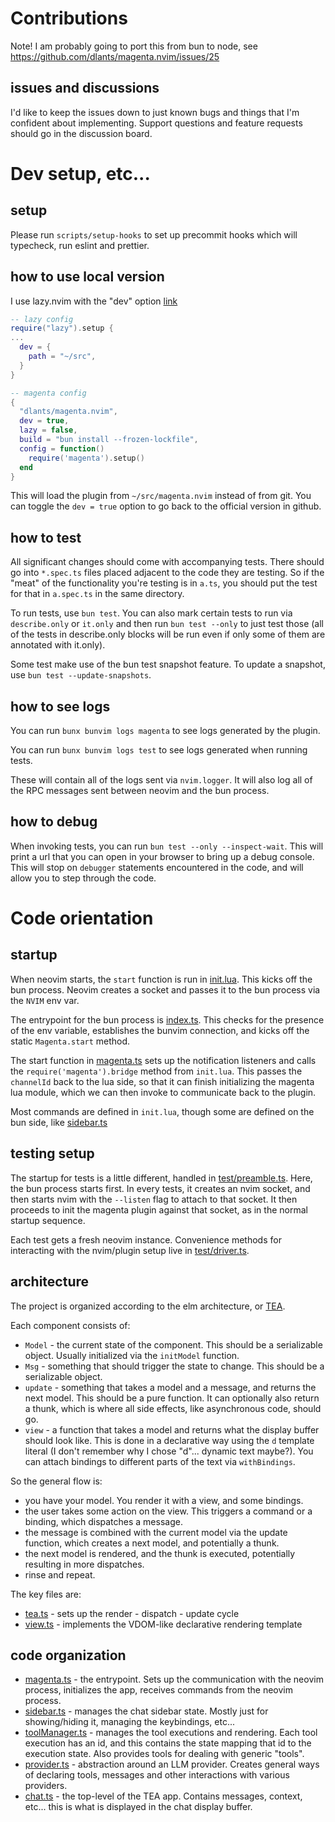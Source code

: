# Contributions

Note! I am probably going to port this from bun to node, see https://github.com/dlants/magenta.nvim/issues/25

## issues and discussions

I'd like to keep the issues down to just known bugs and things that I'm confident about implementing. Support questions and feature requests should go in the discussion board.

# Dev setup, etc...

## setup

Please run `scripts/setup-hooks` to set up precommit hooks which will typecheck, run eslint and prettier.

## how to use local version

I use lazy.nvim with the "dev" option [link](https://lazy.folke.io/configuration)

```lua
-- lazy config
require("lazy").setup {
...
  dev = {
    path = "~/src",
  }
}

-- magenta config
{
  "dlants/magenta.nvim",
  dev = true,
  lazy = false,
  build = "bun install --frozen-lockfile",
  config = function()
    require('magenta').setup()
  end
}
```

This will load the plugin from `~/src/magenta.nvim` instead of from git. You can toggle the `dev = true` option to go back to the official version in github.

## how to test

All significant changes should come with accompanying tests. There should go into `*.spec.ts` files placed adjacent to the code they are testing. So if the "meat" of the functionality you're testing is in `a.ts`, you should put the test for that in `a.spec.ts` in the same directory.

To run tests, use `bun test`. You can also mark certain tests to run via `describe.only` or `it.only` and then run `bun test --only` to just test those (all of the tests in describe.only blocks will be run even if only some of them are annotated with it.only).

Some test make use of the bun test snapshot feature. To update a snapshot, use `bun test --update-snapshots`.

## how to see logs

You can run `bunx bunvim logs magenta` to see logs generated by the plugin.

You can run `bunx bunvim logs test` to see logs generated when running tests.

These will contain all of the logs sent via `nvim.logger`. It will also log all of the RPC messages sent between neovim and the bun process.

## how to debug

When invoking tests, you can run `bun test --only --inspect-wait`. This will print a url that you can open in your browser to bring up a debug console. This will stop on `debugger` statements encountered in the code, and will allow you to step through the code.

# Code orientation

## startup

When neovim starts, the `start` function is run in [init.lua](https://github.com/dlants/magenta.nvim/blob/main/lua/magenta/init.lua). This kicks off the bun process. Neovim creates a socket and passes it to the bun process via the `NVIM` env var.

The entrypoint for the bun process is [index.ts](https://github.com/dlants/magenta.nvim/blob/main/bun/index.ts). This checks for the presence of the env variable, establishes the bunvim connection, and kicks off the static `Magenta.start` method.

The start function in [magenta.ts](https://github.com/dlants/magenta.nvim/blob/main/bun/magenta.ts) sets up the notification listeners and calls the `require('magenta').bridge` method from `init.lua`. This passes the `channelId` back to the lua side, so that it can finish initializing the magenta lua module, which we can then invoke to communicate back to the plugin.

Most commands are defined in `init.lua`, though some are defined on the bun side, like [sidebar.ts](https://github.com/dlants/magenta.nvim/blob/main/bun/sidebar.ts#L93)

## testing setup

The startup for tests is a little different, handled in [test/preamble.ts](https://github.com/dlants/magenta.nvim/blob/main/bun/test/preamble.ts). Here, the bun process starts first. In every tests, it creates an nvim socket, and then starts nvim with the `--listen` flag to attach to that socket. It then proceeds to init the magenta plugin against that socket, as in the normal startup sequence.

Each test gets a fresh neovim instance. Convenience methods for interacting with the nvim/plugin setup live in [test/driver.ts](https://github.com/dlants/magenta.nvim/blob/main/bun/test/driver.ts).

## architecture

The project is organized according to the elm architecture, or [TEA](https://guide.elm-lang.org/architecture/).

Each component consists of:

- `Model` - the current state of the component. This should be a serializable object. Usually initialized via the `initModel` function.
- `Msg` - something that should trigger the state to change. This should be a serializable object.
- `update` - something that takes a model and a message, and returns the next model. This should be a pure function. It can optionally also return a thunk, which is where all side effects, like asynchronous code, should go.
- `view` - a function that takes a model and returns what the display buffer should look like. This is done in a declarative way using the `d` template literal (I don't remember why I chose "d"... dynamic text maybe?). You can attach bindings to different parts of the text via `withBindings`.

So the general flow is:

- you have your model. You render it with a view, and some bindings.
- the user takes some action on the view. This triggers a command or a binding, which dispatches a message.
- the message is combined with the current model via the update function, which creates a next model, and potentially a thunk.
- the next model is rendered, and the thunk is executed, potentially resulting in more dispatches.
- rinse and repeat.

The key files are:

- [tea.ts](https://github.com/dlants/magenta.nvim/blob/main/bun/tea/tea.ts) - sets up the render - dispatch - update cycle
- [view.ts](https://github.com/dlants/magenta.nvim/blob/main/bun/tea/view.ts) - implements the VDOM-like declarative rendering template

## code organization

- [magenta.ts](https://github.com/dlants/magenta.nvim/blob/main/bun/magenta.ts) - the entrypoint. Sets up the communication with the neovim process, initializes the app, receives commands from the neovim process.
- [sidebar.ts](https://github.com/dlants/magenta.nvim/blob/main/bun/sidebar.ts) - manages the chat sidebar state. Mostly just for showing/hiding it, managing the keybindings, etc...
- [toolManager.ts](https://github.com/dlants/magenta.nvim/blob/main/bun/tools/toolManager.ts) - manages the tool executions and rendering. Each tool execution has an id, and this contains the state mapping that id to the execution state. Also provides tools for dealing with generic "tools".
- [provider.ts](https://github.com/dlants/magenta.nvim/blob/main/bun/providers/provider.ts) - abstraction around an LLM provider. Creates general ways of declaring tools, messages and other interactions with various providers.
- [chat.ts](https://github.com/dlants/magenta.nvim/blob/main/bun/chat/chat.ts) - the top-level of the TEA app. Contains messages, context, etc... this is what is displayed in the chat display buffer.
